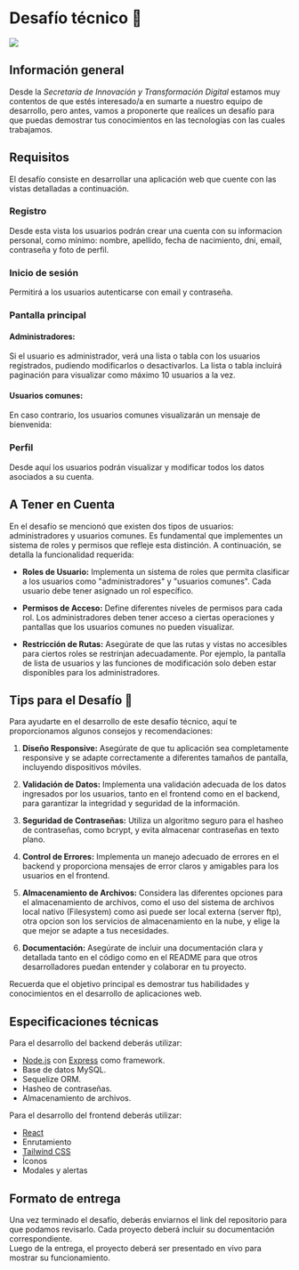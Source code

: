 # Desafío técnico 🚀

<img src="./assets/repository-header.jpg">

## Información general

Desde la _Secretaría de Innovación y Transformación Digital_ estamos muy contentos de que estés interesado/a en sumarte a nuestro equipo de desarrollo, pero antes, vamos a proponerte que realices un desafío para que puedas demostrar tus conocimientos en las tecnologías con las cuales trabajamos.

## Requisitos

El desafío consiste en desarrollar una aplicación web que cuente con las vistas detalladas a continuación.

### Registro

Desde esta vista los usuarios podrán crear una cuenta con su informacion personal, como mínimo: nombre, apellido, fecha de nacimiento, dni, email, contraseña y foto de perfil.

### Inicio de sesión

Permitirá a los usuarios autenticarse con email y contraseña.

### Pantalla principal

#### Administradores:

Si el usuario es administrador, verá una lista o tabla con los usuarios registrados, pudiendo modificarlos o desactivarlos. La lista o tabla incluirá paginación para visualizar como máximo 10 usuarios a la vez.

#### Usuarios comunes:

En caso contrario, los usuarios comunes visualizarán un mensaje de bienvenida:

### Perfil

Desde aquí los usuarios podrán visualizar y modificar todos los datos asociados a su cuenta.

## A Tener en Cuenta

En el desafío se mencionó que existen dos tipos de usuarios: administradores y usuarios comunes. Es fundamental que implementes un sistema de roles y permisos que refleje esta distinción. A continuación, se detalla la funcionalidad requerida:

- **Roles de Usuario:** Implementa un sistema de roles que permita clasificar a los usuarios como "administradores" y "usuarios comunes". Cada usuario debe tener asignado un rol específico.

- **Permisos de Acceso:** Define diferentes niveles de permisos para cada rol. Los administradores deben tener acceso a ciertas operaciones y pantallas que los usuarios comunes no pueden visualizar.

- **Restricción de Rutas:** Asegúrate de que las rutas y vistas no accesibles para ciertos roles se restrinjan adecuadamente. Por ejemplo, la pantalla de lista de usuarios y las funciones de modificación solo deben estar disponibles para los administradores.

## Tips para el Desafío 🚀

Para ayudarte en el desarrollo de este desafío técnico, aquí te proporcionamos algunos consejos y recomendaciones:

1. **Diseño Responsive:** Asegúrate de que tu aplicación sea completamente responsive y se adapte correctamente a diferentes tamaños de pantalla, incluyendo dispositivos móviles.

2. **Validación de Datos:** Implementa una validación adecuada de los datos ingresados por los usuarios, tanto en el frontend como en el backend, para garantizar la integridad y seguridad de la información.

3. **Seguridad de Contraseñas:** Utiliza un algoritmo seguro para el hasheo de contraseñas, como bcrypt, y evita almacenar contraseñas en texto plano.

4. **Control de Errores:** Implementa un manejo adecuado de errores en el backend y proporciona mensajes de error claros y amigables para los usuarios en el frontend.

5. **Almacenamiento de Archivos:** Considera las diferentes opciones para el almacenamiento de archivos, como el uso del sistema de archivos local nativo (Filesystem) como asi puede ser local externa (server ftp), otra opcion son los servicios de almacenamiento en la nube, y elige la que mejor se adapte a tus necesidades.

6. **Documentación:** Asegúrate de incluir una documentación clara y detallada tanto en el código como en el README para que otros desarrolladores puedan entender y colaborar en tu proyecto.

Recuerda que el objetivo principal es demostrar tus habilidades y conocimientos en el desarrollo de aplicaciones web.

## Especificaciones técnicas

Para el desarrollo del backend deberás utilizar:

- [Node.js](https://nodejs.org/) con [Express](https://expressjs.com/) como framework.
- Base de datos MySQL.
- Sequelize ORM.
- Hasheo de contraseñas.
- Almacenamiento de archivos.

Para el desarrollo del frontend deberás utilizar:

- [React]()
- Enrutamiento
- [Tailwind CSS](https://tailwindcss.com/)
- Íconos
- Modales y alertas

## Formato de entrega

Una vez terminado el desafío, deberás enviarnos el link del repositorio para que podamos revisarlo. Cada proyecto deberá incluir su documentación correspondiente.  
Luego de la entrega, el proyecto deberá ser presentado en vivo para mostrar su funcionamiento.
